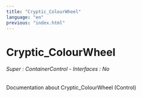 ```yaml
---
title: "Cryptic_ColourWheel"
language: "en"
previous: "index.html"
---
```


# Cryptic_ColourWheel

###### Super : ContainerControl - Interfaces : No

Documentation about Cryptic_ColourWheel (Control)
